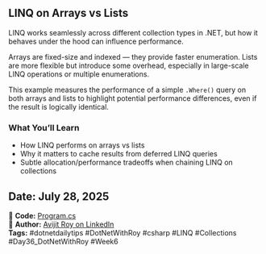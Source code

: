 ## LINQ on Arrays vs Lists

LINQ works seamlessly across different collection types in .NET, but how it behaves under the hood can influence performance.

Arrays are fixed-size and indexed — they provide faster enumeration.
Lists are more flexible but introduce some overhead, especially in large-scale LINQ operations or multiple enumerations.

This example measures the performance of a simple `.Where()` query on both arrays and lists to highlight potential performance differences, even if the result is logically identical.

### What You’ll Learn

* How LINQ performs on arrays vs lists
* Why it matters to cache results from deferred LINQ queries
* Subtle allocation/performance tradeoffs when chaining LINQ on collections

## Date: July 28, 2025

🔗 **Code:** [Program.cs](./program.cs)  
🔗 **Author:** [Avijit Roy on LinkedIn](https://www.linkedin.com/in/HeyAvijitRoy/)  
**Tags:** #dotnetdailytips #DotNetWithRoy #csharp #LINQ #Collections #Day36\_DotNetWithRoy #Week6
